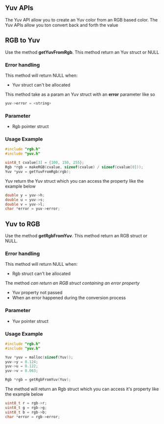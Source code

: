 ## Yuv APIs

The Yuv API allow you to create an Yuv color from an RGB based color. The Yuv APIs allow you ton convert back and forth the value

## RGB to Yuv

Use the method **getYuvFromRgb**. This method return an Yuv struct or NULL

### Error handling

This method will return NULL when:

- Yuv struct can't be allocated

This method take as a param an Yuv struct with an **error** parameter like so

```c
yuv->error = <string>
```

### Parameter

- Rgb pointer struct


### Usage Example

```c
#include "rgb.h"
#include "yuv.h"

uint8_t cvalue[3] = {100, 150, 255};
Rgb *rgb = makeRGB(cvalue, sizeof(cvalue) / sizeof(cvalue[0]));
Yuv *yuv = getYuvFromRgb(rgb);
```

Yuv return the Yuv struct which you can access the property like the example below

```c
double y = yuv->h;
double u = yuv->s;
double v = yuv->l;
char *error = yuv->error;
```

## Yuv to RGB

Use the method **getRgbFromYuv**. This method return an RGB struct or NULL.

### Error handling

This method will return NULL when:

- Rgb struct can't be allocated

The method *can return an RGB struct containing an error property*

- Yuv property not passed
- When an error happened during the conversion process

### Parameter

- Yuv pointer struct

### Usage Example

```c
#include "rgb.h"
#include "yuv.h"

Yuv *yuv = malloc(sizeof(Yuv));
yuv->y = 0.124;
yuv->u = 0.122;
yuv->v = 0.063;

Rgb *rgb = getRgbFromYuv(Yuv);
```

The method will return an Rgb struct which you can access it's property like the example below

```c
uint8_t r = rgb->r;
uint8_t g = rgb->g;
uint8_t b = rgb->b;
char *error = rgb->error;
```



